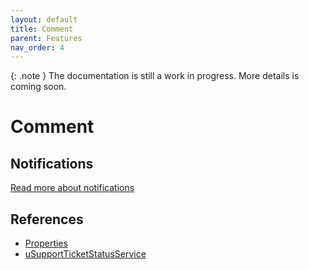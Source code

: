 ```yaml
---
layout: default
title: Comment
parent: Features
nav_order: 4
---
```


{: .note }
The documentation is still a work in progress. More details is coming soon.

# Comment

## Notifications
[Read more about notifications](/uSupport-documentation/docs/extending)

## References
- [Properties](/uSupport-documentation/docs/references/tables#usupportticketcomment)
- [uSupportTicketStatusService](/uSupport-documentation/docs/references/tables#usupportticketcomment)